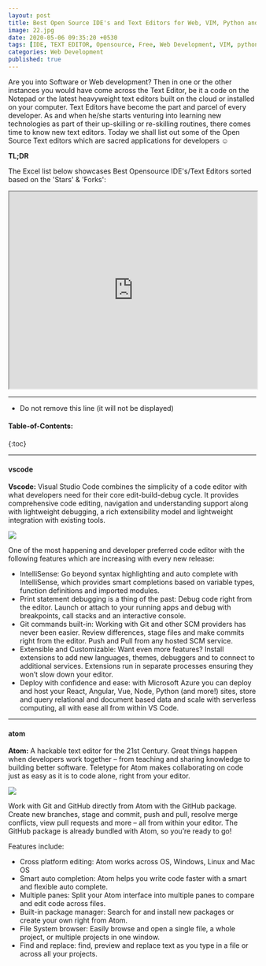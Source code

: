 ```yaml
---
layout: post
title: Best Open Source IDE's and Text Editors for Web, VIM, Python and Software Development
image: 22.jpg
date: 2020-05-06 09:35:20 +0530
tags: [IDE, TEXT EDITOR, Opensource, Free, Web Development, VIM, python, Software Development]
categories: Web Development
published: true
---
```

Are you into Software or Web development? Then in one or the other instances you would have come across the Text Editor, be it a code on the Notepad or the latest heavyweight text editors built on the cloud or installed on your computer.
Text Editors have become the part and parcel of every developer. As and when he/she starts venturing into learning new technologies as part of their up-skilling or re-skilling routines, there comes time to know new text editors.
Today we shall list out some of the Open Source Text editors which are sacred applications for developers ☺

**TL;DR**

The Excel list below showcases Best Opensource IDE's/Text Editors sorted based on the 'Stars' & 'Forks':

<iframe width="100%" height="400" src="https://docs.google.com/spreadsheets/d/e/2PACX-1vTpnivpBaNcRQ-vXMPqMmZEyKxnpfLrLW_U4aHIvcWOCZFHR2CLECKNiPiOpLK2Pg/pubhtml?gid=1302496584&amp;single=true&amp;widget=true&amp;headers=false"></iframe>

***
* Do not remove this line (it will not be displayed)
#### Table-of-Contents:
{:toc}

***

#### vscode
**Vscode:** Visual Studio Code combines the simplicity of a code editor with what developers need for their core edit-build-debug cycle. It provides comprehensive code editing, navigation and understanding support along with lightweight debugging, a rich extensibility model and lightweight integration with existing tools.

![]({{site.baseurl}}/images/vscode.jpg)

One of the most happening and developer preferred code editor with the following features which are increasing with every new release:

* IntelliSense: Go beyond syntax highlighting and auto complete with IntelliSense, which provides smart completions based on variable types, function definitions and imported modules.
* Print statement debugging is a thing of the past: Debug code right from the editor. Launch or attach to your running apps and debug with breakpoints, call stacks and an interactive console.
* Git commands built-in: Working with Git and other SCM providers has never been easier. Review differences, stage files and make commits right from the editor. Push and Pull from any hosted SCM service.
* Extensible and Customizable: Want even more features? Install extensions to add new languages, themes, debuggers and to connect to additional services. Extensions run in separate processes ensuring they won’t slow down your editor.
* Deploy with confidence and ease: with Microsoft Azure you can deploy and host your React, Angular, Vue, Node, Python (and more!) sites, store and query relational and document based data and scale with serverless computing, all with ease all from within VS Code.

***

#### atom
**Atom:** A hackable text editor for the 21st Century. Great things happen when developers work together – from teaching and sharing knowledge to building better software. Teletype for Atom makes collaborating on code just as easy as it is to code alone, right from your editor.

![]({{site.baseurl}}/images/01texteditor/atom.jpg)

Work with Git and GitHub directly from Atom with the GitHub package. Create new branches, stage and commit, push and pull, resolve merge conflicts, view pull requests and more – all from within your editor. The GitHub package is already bundled with Atom, so you’re ready to go!

Features include:
* Cross platform editing: Atom works across OS, Windows, Linux and Mac OS
* Smart auto completion: Atom helps you write code faster with a smart and flexible auto complete.
* Multiple panes: Split your Atom interface into multiple panes to compare and edit code across files.
* Built-in package manager: Search for and install new packages or create your own right from Atom.
* File System browser: Easily browse and open a single file, a whole project, or multiple projects in one window.
* Find and replace: find, preview and replace text as you type in a file or across all your projects.
